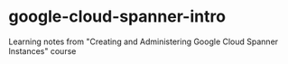 # google-cloud-spanner-intro
Learning notes from "Creating and Administering Google Cloud Spanner Instances" course
